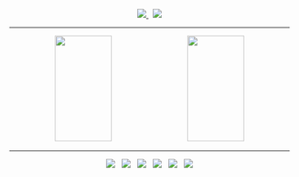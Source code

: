 <p align="center">
  <a href="https://velog.io/@ddaa111">
    <img src="https://img.shields.io/badge/Velog-1EBC8F?style=for-the-badge&logo=velog&logoColor=white" />
  </a>
  &nbsp;
  <a href="mailto:mikyeong.dev@gmail.com">
    <img src="https://img.shields.io/badge/mikyeong.dev@gmail.com-D14836?style=for-the-badge&logo=gmail&logoColor=white"/>
  </a>
</p>

---

<p align="center">
  <img src="https://github-readme-stats.vercel.app/api/top-langs/?username=nvnhong&layout=compact" style="width: 45%; height: 190px;" /> &nbsp;
  <img src="https://github-readme-stats.vercel.app/api?username=nvnhong" style="width: 45%; height: 190px;" />
</p>

---
<p align="center">
  <img src="https://img.shields.io/badge/HTML5-E34F26?style=for-the-badge&logo=html5&logoColor=white"/> &nbsp;
  <img src="https://img.shields.io/badge/JavaScript-F7DF1E?style=for-the-badge&logo=JavaScript&logoColor=white"/> &nbsp;
  <img src="https://img.shields.io/badge/Tailwind_CSS-38B2AC?style=for-the-badge&logo=tailwind-css&logoColor=white" /> &nbsp;
  <img src="https://img.shields.io/badge/React-20232A?style=for-the-badge&logo=react&logoColor=61DAFB" /> &nbsp;
  <img src="https://img.shields.io/badge/styled--components-DB7093?style=for-the-badge&logo=styled-components&logoColor=white" /> &nbsp;
  <img src="https://img.shields.io/badge/CSS-239120?&style=for-the-badge&logo=css3&logoColor=white" />
</p>
